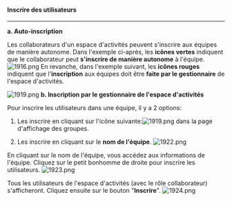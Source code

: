 #### Inscrire des utilisateurs



---


**a. Auto-inscription**

Les collaborateurs d'un espace d'activités peuvent s'inscrire aux équipes de manière autonome.
Dans l'exemple ci-après, les **icônes vertes** indiquent que le collaborateur peut **s'inscrire de manière autonome** à l'équipe.
![1916.png](http://www.claroline.net/uploads/custom/images/1916.png)
En revanche, dans l'exemple suivant, les **icônes rouges** indiquent que l'**inscription** aux équipes doit être **faite par le gestionnaire** de l'espace d'activités.

![1919.png](http://www.claroline.net/uploads/custom/images/1919.png)
**b. Inscription par le gestionnaire de l'espace d'activités**

Pour inscrire les utilisateurs dans une équipe, il y a 2 options:

   1. Les inscrire en cliquant sur l'icône suivante:![1919.png](http://www.claroline.net/uploads/custom/images/1919.png) dans la page d'affichage des groupes.
  
   2. Les inscrire en cliquant sur le **nom de l'équipe**. ![1922.png](http://www.claroline.net/uploads/custom/images/1922.png)

En cliquant sur le nom de l'équipe, vous accédez aux informations de l'équipe. Cliquez sur le petit bonhomme de droite pour inscrire les utilisateurs.
![1923.png](http://www.claroline.net/uploads/custom/images/1923.png)

Tous les utilisateurs de l'espace d'activités (avec le rôle collaborateur) s'afficheront. Cliquez ensuite sur le bouton "**Inscrire**".
![1924.png](http://www.claroline.net/uploads/custom/images/1924.png)
